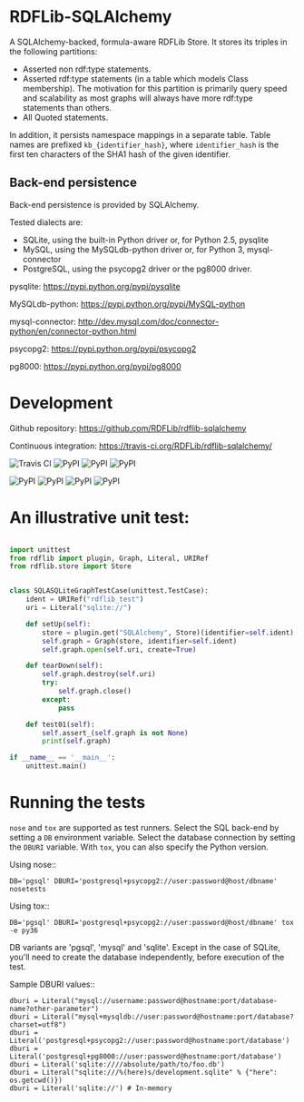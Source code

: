 RDFLib-SQLAlchemy
=================

A SQLAlchemy-backed, formula-aware RDFLib Store. It stores its triples
in the following partitions:

- Asserted non rdf:type statements.
- Asserted rdf:type statements (in a table which models Class membership). The motivation for this partition is primarily query speed and scalability as most graphs will always have more rdf:type statements than others.
- All Quoted statements.

In addition, it persists namespace mappings in a separate table. Table names are prefixed `kb_{identifier_hash}`, where `identifier_hash` is the first ten characters of the SHA1 hash of the given identifier.

Back-end persistence
--------------------

Back-end persistence is provided by SQLAlchemy.

Tested dialects are:

- SQLite, using the built-in Python driver or, for Python 2.5, pysqlite
- MySQL, using the MySQLdb-python driver or, for Python 3, mysql-connector
- PostgreSQL, using the psycopg2 driver or the pg8000 driver.

pysqlite: https://pypi.python.org/pypi/pysqlite

MySQLdb-python: https://pypi.python.org/pypi/MySQL-python

mysql-connector: http://dev.mysql.com/doc/connector-python/en/connector-python.html

psycopg2: https://pypi.python.org/pypi/psycopg2

pg8000: https://pypi.python.org/pypi/pg8000

Development
===========
Github repository: https://github.com/RDFLib/rdflib-sqlalchemy

Continuous integration: https://travis-ci.org/RDFLib/rdflib-sqlalchemy/

![Travis CI](https://travis-ci.org/RDFLib/rdflib-sqlalchemy.png?branch=develop)
![PyPI](https://img.shields.io/pypi/v/rdflib-sqlalchemy.svg)
![PyPI](https://img.shields.io/pypi/status/rdflib-sqlalchemy.svg)
![PyPI](https://img.shields.io/pypi/dw/rdflib-sqlalchemy.svg)

![PyPI](https://img.shields.io/pypi/pyversions/rdflib-sqlalchemy.svg)
![PyPI](https://img.shields.io/pypi/l/rdflib-sqlalchemy.svg)
![PyPI](https://img.shields.io/pypi/wheel/rdflib-sqlalchemy.svg)
![PyPI](https://img.shields.io/pypi/format/rdflib-sqlalchemy.svg)


An illustrative unit test:
==========================

```python

import unittest
from rdflib import plugin, Graph, Literal, URIRef
from rdflib.store import Store


class SQLASQLiteGraphTestCase(unittest.TestCase):
    ident = URIRef("rdflib_test")
    uri = Literal("sqlite://")

    def setUp(self):
        store = plugin.get("SQLAlchemy", Store)(identifier=self.ident)
        self.graph = Graph(store, identifier=self.ident)
        self.graph.open(self.uri, create=True)

    def tearDown(self):
        self.graph.destroy(self.uri)
        try:
            self.graph.close()
        except:
            pass

    def test01(self):
        self.assert_(self.graph is not None)
        print(self.graph)

if __name__ == '__main__':
    unittest.main()
```

Running the tests
=================
`nose` and `tox` are supported as test runners. Select the SQL back-end by
setting a `DB` environment variable. Select the database connection by setting
the `DBURI` variable. With `tox`, you can also specify the Python version.

Using nose::

    DB='pgsql' DBURI='postgresql+psycopg2://user:password@host/dbname' nosetests

Using tox::

    DB='pgsql' DBURI='postgresql+psycopg2://user:password@host/dbname' tox -e py36

DB variants are 'pgsql', 'mysql' and 'sqlite'. Except in the case of SQLite,
you'll need to create the database independently, before execution of the test.

Sample DBURI values::

    dburi = Literal("mysql://username:password@hostname:port/database-name?other-parameter")
    dburi = Literal("mysql+mysqldb://user:password@hostname:port/database?charset=utf8")
    dburi = Literal('postgresql+psycopg2://user:password@hostname:port/database')
    dburi = Literal('postgresql+pg8000://user:password@hostname:port/database')
    dburi = Literal('sqlite:////absolute/path/to/foo.db')
    dburi = Literal("sqlite:///%(here)s/development.sqlite" % {"here": os.getcwd()})
    dburi = Literal('sqlite://') # In-memory
